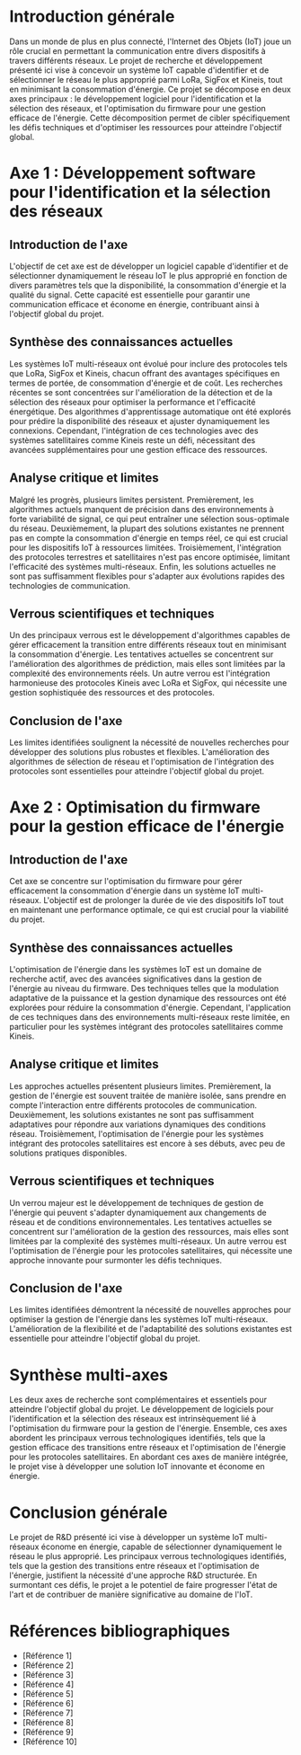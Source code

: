 # Introduction générale

Dans un monde de plus en plus connecté, l'Internet des Objets (IoT) joue un rôle crucial en permettant la communication entre divers dispositifs à travers différents réseaux. Le projet de recherche et développement présenté ici vise à concevoir un système IoT capable d'identifier et de sélectionner le réseau le plus approprié parmi LoRa, SigFox et Kineis, tout en minimisant la consommation d'énergie. Ce projet se décompose en deux axes principaux : le développement logiciel pour l'identification et la sélection des réseaux, et l'optimisation du firmware pour une gestion efficace de l'énergie. Cette décomposition permet de cibler spécifiquement les défis techniques et d'optimiser les ressources pour atteindre l'objectif global.

# Axe 1 : Développement software pour l'identification et la sélection des réseaux

## Introduction de l'axe

L'objectif de cet axe est de développer un logiciel capable d'identifier et de sélectionner dynamiquement le réseau IoT le plus approprié en fonction de divers paramètres tels que la disponibilité, la consommation d'énergie et la qualité du signal. Cette capacité est essentielle pour garantir une communication efficace et économe en énergie, contribuant ainsi à l'objectif global du projet.

## Synthèse des connaissances actuelles

Les systèmes IoT multi-réseaux ont évolué pour inclure des protocoles tels que LoRa, SigFox et Kineis, chacun offrant des avantages spécifiques en termes de portée, de consommation d'énergie et de coût. Les recherches récentes se sont concentrées sur l'amélioration de la détection et de la sélection des réseaux pour optimiser la performance et l'efficacité énergétique. Des algorithmes d'apprentissage automatique ont été explorés pour prédire la disponibilité des réseaux et ajuster dynamiquement les connexions. Cependant, l'intégration de ces technologies avec des systèmes satellitaires comme Kineis reste un défi, nécessitant des avancées supplémentaires pour une gestion efficace des ressources.

## Analyse critique et limites

Malgré les progrès, plusieurs limites persistent. Premièrement, les algorithmes actuels manquent de précision dans des environnements à forte variabilité de signal, ce qui peut entraîner une sélection sous-optimale du réseau. Deuxièmement, la plupart des solutions existantes ne prennent pas en compte la consommation d'énergie en temps réel, ce qui est crucial pour les dispositifs IoT à ressources limitées. Troisièmement, l'intégration des protocoles terrestres et satellitaires n'est pas encore optimisée, limitant l'efficacité des systèmes multi-réseaux. Enfin, les solutions actuelles ne sont pas suffisamment flexibles pour s'adapter aux évolutions rapides des technologies de communication.

## Verrous scientifiques et techniques

Un des principaux verrous est le développement d'algorithmes capables de gérer efficacement la transition entre différents réseaux tout en minimisant la consommation d'énergie. Les tentatives actuelles se concentrent sur l'amélioration des algorithmes de prédiction, mais elles sont limitées par la complexité des environnements réels. Un autre verrou est l'intégration harmonieuse des protocoles Kineis avec LoRa et SigFox, qui nécessite une gestion sophistiquée des ressources et des protocoles.

## Conclusion de l'axe

Les limites identifiées soulignent la nécessité de nouvelles recherches pour développer des solutions plus robustes et flexibles. L'amélioration des algorithmes de sélection de réseau et l'optimisation de l'intégration des protocoles sont essentielles pour atteindre l'objectif global du projet.

# Axe 2 : Optimisation du firmware pour la gestion efficace de l'énergie

## Introduction de l'axe

Cet axe se concentre sur l'optimisation du firmware pour gérer efficacement la consommation d'énergie dans un système IoT multi-réseaux. L'objectif est de prolonger la durée de vie des dispositifs IoT tout en maintenant une performance optimale, ce qui est crucial pour la viabilité du projet.

## Synthèse des connaissances actuelles

L'optimisation de l'énergie dans les systèmes IoT est un domaine de recherche actif, avec des avancées significatives dans la gestion de l'énergie au niveau du firmware. Des techniques telles que la modulation adaptative de la puissance et la gestion dynamique des ressources ont été explorées pour réduire la consommation d'énergie. Cependant, l'application de ces techniques dans des environnements multi-réseaux reste limitée, en particulier pour les systèmes intégrant des protocoles satellitaires comme Kineis.

## Analyse critique et limites

Les approches actuelles présentent plusieurs limites. Premièrement, la gestion de l'énergie est souvent traitée de manière isolée, sans prendre en compte l'interaction entre différents protocoles de communication. Deuxièmement, les solutions existantes ne sont pas suffisamment adaptatives pour répondre aux variations dynamiques des conditions réseau. Troisièmement, l'optimisation de l'énergie pour les systèmes intégrant des protocoles satellitaires est encore à ses débuts, avec peu de solutions pratiques disponibles.

## Verrous scientifiques et techniques

Un verrou majeur est le développement de techniques de gestion de l'énergie qui peuvent s'adapter dynamiquement aux changements de réseau et de conditions environnementales. Les tentatives actuelles se concentrent sur l'amélioration de la gestion des ressources, mais elles sont limitées par la complexité des systèmes multi-réseaux. Un autre verrou est l'optimisation de l'énergie pour les protocoles satellitaires, qui nécessite une approche innovante pour surmonter les défis techniques.

## Conclusion de l'axe

Les limites identifiées démontrent la nécessité de nouvelles approches pour optimiser la gestion de l'énergie dans les systèmes IoT multi-réseaux. L'amélioration de la flexibilité et de l'adaptabilité des solutions existantes est essentielle pour atteindre l'objectif global du projet.

# Synthèse multi-axes

Les deux axes de recherche sont complémentaires et essentiels pour atteindre l'objectif global du projet. Le développement de logiciels pour l'identification et la sélection des réseaux est intrinsèquement lié à l'optimisation du firmware pour la gestion de l'énergie. Ensemble, ces axes abordent les principaux verrous technologiques identifiés, tels que la gestion efficace des transitions entre réseaux et l'optimisation de l'énergie pour les protocoles satellitaires. En abordant ces axes de manière intégrée, le projet vise à développer une solution IoT innovante et économe en énergie.

# Conclusion générale

Le projet de R&D présenté ici vise à développer un système IoT multi-réseaux économe en énergie, capable de sélectionner dynamiquement le réseau le plus approprié. Les principaux verrous technologiques identifiés, tels que la gestion des transitions entre réseaux et l'optimisation de l'énergie, justifient la nécessité d'une approche R&D structurée. En surmontant ces défis, le projet a le potentiel de faire progresser l'état de l'art et de contribuer de manière significative au domaine de l'IoT.

# Références bibliographiques

- [Référence 1]
- [Référence 2]
- [Référence 3]
- [Référence 4]
- [Référence 5]
- [Référence 6]
- [Référence 7]
- [Référence 8]
- [Référence 9]
- [Référence 10]